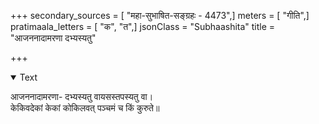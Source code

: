 +++
secondary_sources = [ "महा-सुभाषित-सङ्ग्रहः - 4473",]
meters = [ "गीति",]
pratimaala_letters = [ "क", "त",]
jsonClass = "Subhaashita"
title = "आजननादामरणा दभ्यस्यतु"

+++

<details open><summary>Text</summary>

आजननादामरणा- दभ्यस्यतु वायसस्तपस्यतु वा।  
केकिवदेकां केकां कोकिलवत् पञ्चमं च किं कुरुते॥
</details>
